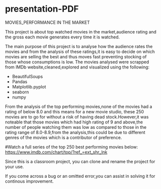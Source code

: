 # presentation-PDF
MOVIES_PERFORMANCE IN THE MARKET

This project is about top watched movies in the market,audience rating and the gross each movie generates every time it is watched.

The main purpose of this project is to analyse how the audience rates the movies and from the analysis of these ratings,it is easy to decide
on which movies are selling the best and thus moves fast preventing stocking of those whose consumptions is low.
The movies analysed were scrapped from IMDb website,cleaned,explored and visualized using the following:
* BeautifulSoups
* Pandas
* Matplotlib.pyplot
* seaborn
* numpy

From the analysis of the top performing movies,none of the movies had a rating of below 8.0 and this means for a new movie studio,
these 250 movies are to go for without a risk of having dead stock.However,it was noteable that those movies which had high rating of 9 and above,the number of people 
watching them was low as compared to those in the rating range of 8.0-8.9,from the analysis,this could be due to different genres of the movies which is a contributor of preference.

#Watch a full series of the top 250 best performing movies below:
https://www.imdb.com/chart/top/?ref_=ext_shr_lnk

Since this is a classroom project, you can clone and rename the project for your use.

If you come across a bug or an omitted error,you can assist in solving it for continous improvement.
